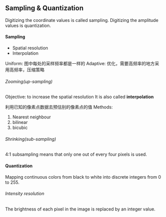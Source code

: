 ## Sampling & Quantization
Digitizing the coordinate values is called sampling.
Digitizing the amplitude values is quantization.
#### Sampling
- Spatial resolution
- Interpolation

Uniform: 图中每处的采样频率都是一样的
Adaptive: 优化，需要高频率的地方采用高频率，压缩策略

###### Zooming(up-sampling)
Objective: to increase the spatial resolution
It is also called **interpolation**

利用已知的像素点数据去预估别的像素点的值
Methods:
1. Nearest neighbour
2. bilinear
3. bicubic
###### Shrinking(sub-sampling)
4:1 subsampling means that only one out of every four pixels is used.


#### Quantization
Mapping continuous colors from black to white into discrete integers from 0 to 255.

###### Intensity resolution
The brightness of each pixel in the image is replaced by an integer value.